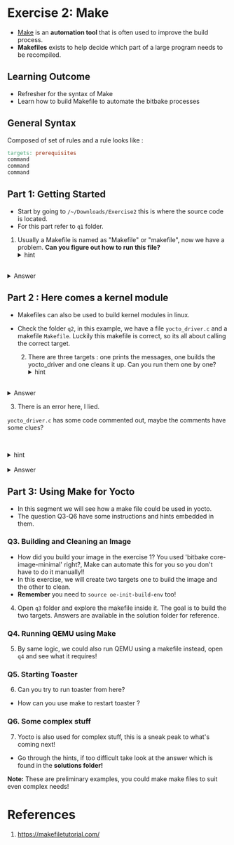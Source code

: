 # Exercise 2: Make 

- [Make](https://www.gnu.org/software/make/manual/make.html) is an **automation tool** that is often used to improve the build process.
- **Makefiles** exists to help decide which part of a large program needs to be recompiled.

## Learning Outcome

- Refresher for the syntax of  Make 
- Learn how to build Makefile to automate the bitbake processes
## General Syntax

Composed of set of rules and a rule looks like :
```Makefile
targets: prerequisites
command
command
command
```

## Part 1: Getting Started 

*  Start by going to `/~/Downloads/Exercise2` this is where the source code is located.
* For this part refer to `q1` folder.
1. Usually a Makefile is named as "Makefile" or "makefile", now we have a problem. 
   **Can you figure out how to run this file?**
   <details>
   <summary>hint</summary>
   How do you force a make file?  Maybe there's a flag?
</details>
   <details>
   <summary>Answer</summary>
   You can read a file as make file by using the `-f` flag.
   `make -f  notamakefile.mk`
   </details>


## Part 2 : Here comes a kernel module 

* Makefiles can also be used to build kernel modules in linux.
* Check the folder `q2`, in this example, we have a file `yocto_driver.c` and a makefile `Makefile`. Luckily this makefile is correct, so its all about calling the correct target.
   
  2. There are three targets :  one prints the messages, one builds the yocto_driver and one cleans it up. Can you run them one by one?
   <details>
   <summary>hint</summary>
 You can run a target by using `make target`
</details>
   <details>
   <summary>Answer</summary>
 The targets are `hello`, `build_kernel_module`,`clean`. Try to use make with it.
</details>
  
3. There is an error here, I lied.

`yocto_driver.c` has some code commented out, maybe the comments have some clues?

   <details>
   <summary>hint</summary>
 Makefile is okay, its the c code thats buggy. Read the comments
</details>
   <details>
   <summary>Answer</summary>
	- Uncomment the first three commented lines  LICENSE, AUTHOR and DESCRIPTION. 
	- Uncomment the last line and change the argument to yocto_driver_exit instead of robot_driver_exit
</details>

## Part 3: Using Make for Yocto 

- In this segment we will see how a make file could be used in yocto. 
- The question Q3-Q6 have some instructions and hints embedded in them. 

### Q3. Building and Cleaning an Image 

- How did you build your image in the  exercise 1? You used 'bitbake core-image-minimal' right?, Make can automate this for you so you don't have to do it manually!!
- In this exercise, we will create two targets one to build the image and the other to clean. 
- **Remember** you need to `source oe-init-build-env` too!
4. Open `q3` folder and explore the makefile inside it. The goal is to build the two targets.
   Answers are available in the solution folder for reference.

### Q4. Running QEMU using Make

5. By same logic, we could also run QEMU using a makefile instead, open `q4` and see what it requires!

### Q5. Starting Toaster

6. Can you try to run toaster from here? 
* How can you use make to restart toaster ?

### Q6. Some complex stuff

7. Yocto is also used for complex stuff, this is a sneak peak to what's coming next!
* Go through the hints, if too difficult take  look at the answer which is found in the **solutions folder!**

**Note:** These are preliminary examples, you could make make files to suit even complex needs! 

# References

1. https://makefiletutorial.com/

